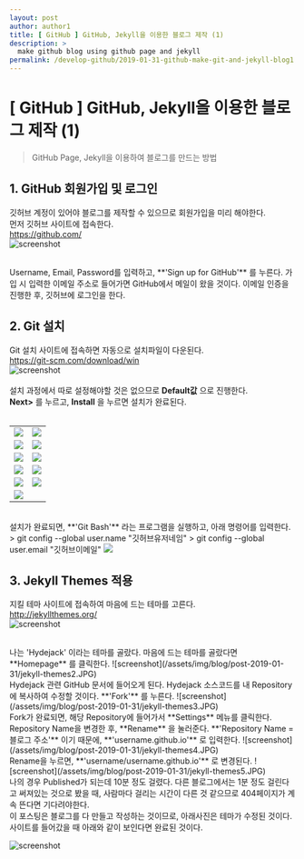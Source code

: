```yaml
---
layout: post
author: author1
title: [ GitHub ] GitHub, Jekyll을 이용한 블로그 제작 (1)
description: >
  make github blog using github page and jekyll
permalink: /develop-github/2019-01-31-github-make-git-and-jekyll-blog1.md
---
```

# [ GitHub ] GitHub, Jekyll을 이용한 블로그 제작 (1)
> GitHub Page, Jekyll을 이용하여 블로그를 만드는 방법

## 1. GitHub 회원가입 및 로그인
깃허브 계정이 있어야 블로그를 제작할 수 있으므로 회원가입을 미리 해야한다.  
먼저 깃허브 사이트에 접속한다.  
<https://github.com/>  
![screenshot](/assets/img/blog/post-2019-01-31/github-signup-view.JPG)  

<br>
Username, Email, Password를 입력하고, **'Sign up for GitHub'** 를 누른다.  
가입 시 입력한 이메일 주소로 들어가면 GitHub에서 메일이 왔을 것이다.  
이메일 인증을 진행한 후, 깃허브에 로그인을 한다.

<br>

## 2. Git 설치
Git 설치 사이트에 접속하면 자동으로 설치파일이 다운된다.  
<https://git-scm.com/download/win>  
![screenshot](/assets/img/blog/post-2019-01-31/git-site.JPG)  
<br>
설치 과정에서 따로 설정해야할 것은 없으므로 **Default값** 으로 진행한다.  
**Next>** 를 누르고, **Install** 을 누르면 설치가 완료된다.  
<br>

<table>
  <tr>
    <td> <img src="/assets/img/blog/post-2019-01-31/git-setup1.JPG"> </td>
    <td> <img src="/assets/img/blog/post-2019-01-31/git-setup2.JPG"> </td>
  </tr>
  <tr>
    <td> <img src="/assets/img/blog/post-2019-01-31/git-setup3.JPG"> </td>
    <td> <img src="/assets/img/blog/post-2019-01-31/git-setup4.JPG"> </td>
  </tr>
  <tr>
    <td> <img src="/assets/img/blog/post-2019-01-31/git-setup5.JPG"> </td>
    <td> <img src="/assets/img/blog/post-2019-01-31/git-setup6.JPG"> </td>
  </tr>
  <tr>
    <td> <img src="/assets/img/blog/post-2019-01-31/git-setup7.JPG"> </td>
    <td> <img src="/assets/img/blog/post-2019-01-31/git-setup8.JPG"> </td>
  </tr>
  <tr>
    <td> <img src="/assets/img/blog/post-2019-01-31/git-setup9.JPG"> </td>
    <td> <img src="/assets/img/blog/post-2019-01-31/git-setup10.JPG"> </td>
  </tr>
  <tr>
    <td> <img src="/assets/img/blog/post-2019-01-31/git-setup11.JPG"> </td>
    <td> </td>
  </tr>
</table>


<br>
설치가 완료되면, **'Git Bash'** 라는 프로그램을 실행하고, 아래 명령어를 입력한다.  
> git config --global user.name "깃허브유저네임"  
> git config --global user.email "깃허브이메일"  

<img src="/assets/img/blog/post-2019-01-31/git-bash2.JPG">

<br>

## 3. Jekyll Themes 적용
지킬 테마 사이트에 접속하여 마음에 드는 테마를 고른다.  
<http://jekyllthemes.org/>  
![screenshot](/assets/img/blog/post-2019-01-31/jekyll-themes1.JPG)  

<br>
나는 'Hydejack' 이라는 테마를 골랐다.  
마음에 드는 테마를 골랐다면 **Homepage** 를 클릭한다.  
![screenshot](/assets/img/blog/post-2019-01-31/jekyll-themes2.JPG)  

<br>
Hydejack 관련 GitHub 문서에 들어오게 된다.  
Hydejack 소스코드를 내 Repository에 복사하여 수정할 것이다.   
**'Fork'** 를 누른다.  
![screenshot](/assets/img/blog/post-2019-01-31/jekyll-themes3.JPG)  

<br>
Fork가 완료되면, 해당 Repository에 들어가서 **Settings** 메뉴를 클릭한다.  
Repository Name을 변경한 후, **Rename** 을 눌러준다.  
**'Repository Name = 블로그 주소'** 이기 때문에, **'username.github.io'** 로 입력한다.  
![screenshot](/assets/img/blog/post-2019-01-31/jekyll-themes4.JPG)  

<br>
Rename을 누르면, **'username/username.github.io'** 로 변경된다.  
![screenshot](/assets/img/blog/post-2019-01-31/jekyll-themes5.JPG)  

<br>
나의 경우 Published가 되는데 10분 정도 걸렸다.  
다른 블로그에서는 1분 정도 걸린다고 써져있는 것으로 봤을 때,  
사람마다 걸리는 시간이 다른 것 같으므로 404페이지가 계속 뜬다면 기다려야한다.  
<br>
이 포스팅은 블로그를 다 만들고 작성하는 것이므로, 아래사진은 테마가 수정된 것이다.  
사이트를 들어갔을 때 아래와 같이 보인다면 완료된 것이다.  

![screenshot](/assets/img/blog/post-2019-01-31/jekyll-themes6.JPG)  
